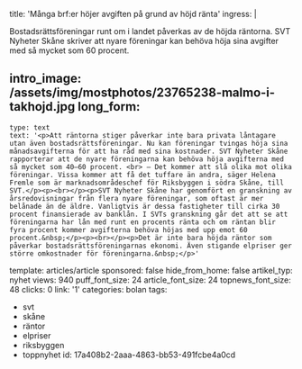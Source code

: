 title: 'Många brf:er höjer avgiften på grund av höjd ränta'
ingress: |
  <p>Bostadsrättsföreningar runt om i landet påverkas av de höjda räntorna. SVT Nyheter Skåne skriver att nyare föreningar kan behöva höja sina avgifter med så mycket som 60 procent.
  </p>
  
intro_image: /assets/img/mostphotos/23765238-malmo-i-takhojd.jpg
long_form:
  -
    type: text
    text: '<p>Att räntorna stiger påverkar inte bara privata låntagare utan även bostadsrättsföreningar. Nu kan föreningar tvingas höja sina månadsavgifterna för att ha råd med sina kostnader. SVT Nyheter Skåne rapporterar att de nyare föreningarna kan behöva höja avgifterna med så mycket som 40–60 procent. <br> – Det kommer att slå olika mot olika föreningar. Vissa kommer att få det tuffare än andra, säger Helena Fremle som är marknadsområdeschef för Riksbyggen i södra Skåne, till SVT.</p><p><br></p><p>SVT Nyheter Skåne har genomfört en granskning av årsredovisningar från flera nyare föreningar, som oftast är mer belånade än de äldre. Vanligtvis är dessa fastigheter till cirka 30 procent finansierade av banklån. I SVTs granskning går det att se att föreningarna har lån med runt en procents ränta och om räntan blir fyra procent kommer avgifterna behöva höjas med upp emot 60 procent.&nbsp;</p><p><br></p><p>Det är inte bara höjda räntor som påverkar bostadsrättsföreningarnas ekonomi. Även stigande elpriser ger större omkostnader för föreningarna.&nbsp;</p>'
template: articles/article
sponsored: false
hide_from_home: false
artikel_typ: nyhet
views: 940
puff_font_size: 24
article_font_size: 24
topnews_font_size: 48
clicks: 0
link: '1'
categories: bolan
tags:
  - svt
  - skåne
  - räntor
  - elpriser
  - riksbyggen
  - toppnyhet
id: 17a408b2-2aaa-4863-bb53-491fcbe4a0cd
